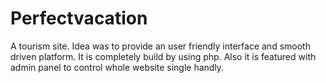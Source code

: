 # Perfectvacation
A tourism site. Idea was to provide an user friendly interface and smooth driven platform. It is completely build by using php. 
Also it is featured with admin panel to control whole website single handly.

